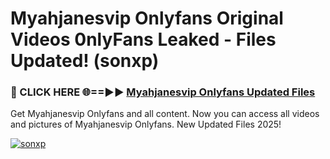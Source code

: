 # Myahjanesvip Onlyfans Original Videos 0nlyFans Leaked - Files Updated! (sonxp)

<h3>🔴 CLICK HERE 🌐==►► <a href="https://tinyurl.com/2jnfzry5" rel="nofollow">Myahjanesvip Onlyfans Updated Files</a></h3>

Get Myahjanesvip Onlyfans and all content. Now you can access all videos and pictures of Myahjanesvip Onlyfans. New Updated Files 2025!

[![sonxp](https://i.imgur.com/GyGTBgg.gif)](https://tinyurl.com/2jnfzry5)
